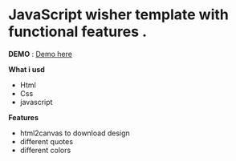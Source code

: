 # JavaScript wisher template with functional features .

**DEMO** : [Demo here](https://buddhalimbu.github.io/wisher/index.html)

**What i usd**
- Html
- Css
- javascript

**Features**
- html2canvas to download design
- different quotes
- different colors
